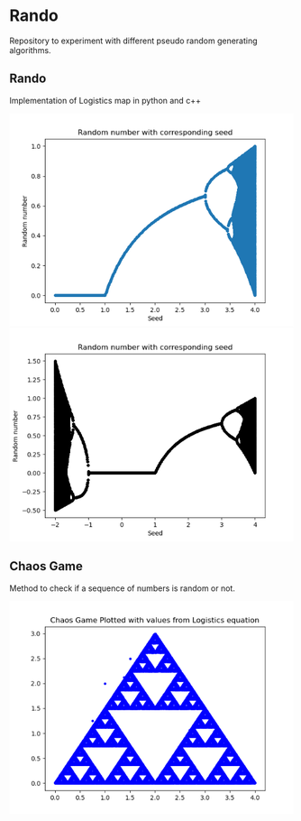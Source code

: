 # Rando
Repository to experiment with different pseudo random generating algorithms.

## Rando
Implementation of Logistics map in python and c++

![Logistic Map](/Images/logistic_map.png)
![Logistic Map with two bifurcation](/Images/logistic_map_2.png)


## Chaos Game
Method to check if a sequence of numbers is random or not.

![Chaos Game](/Images/Chaos_Game.png)